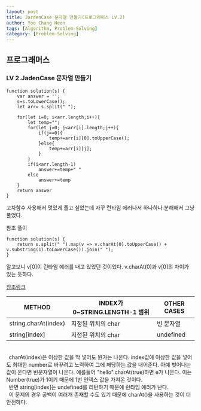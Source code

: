 ```yaml
---
layout: post
title: JardenCase 문자열 만들기(프로그래머스 LV.2)
author: Yoo Chang Heon
tags: [Algorithm, Problem-Solving]
category: [Problem-Solving]
---
```


## 프로그래머스

### LV 2.JadenCase 문자열 만들기

    function solution(s) {
        var answer = '';
        s=s.toLowerCase();
        let arr= s.split(" ");

        for(let i=0; i<arr.length;i++){
            let temp="";
            for(let j=0; j<arr[i].length;j++){
                if(j==0){
                    temp+=arr[i][0].toUpperCase();
                }else{
                    temp+=arr[i][j];
                }
            }
            if(i<arr.length-1)
                answer+=temp+" "
            else
                answer+=temp
        }
        return answer
    }

고차함수 사용해서 멋있게 풀고 싶었는데 자꾸 런타임 에러나서 하나하나 분해해서 그냥 풀었다.

참조 풀이

    function solution(s) {
        return s.split(" ").map(v => v.charAt(0).toUpperCase() + v.substring(1).toLowerCase()).join(" ");
    }

알고보니 v[0]이 런타임 에러를 내고 있었던 것이었다. v.charAt(0)과 v[0]의 차이가 있는 듯하다.

[참조링크](https://thisthat.dev/string-char-at-vs-string-bracket-notation/)

| METHOD               | INDEX가 0~STRING.LENGTH-1 범위 | OTHER CASES |
| -------------------- | ------------------------------ | ----------- |
| string.charAt(index) | 지정된 위치의 char             | 빈 문자열   |
| string[index]        | 지정된 위치의 char             | undefined   |

<br/>
&ensp;charAt(index)은 이상한 값을 막 넣어도 뭔가는 나온다. index값에 이상한 값을 넣어도 최대한 number로 바꾸려고 노력하여 그에 해당하는 값을 내어준다. 아예 벗어나는 값이 온다면 빈문자열이 나온다. 예를들어 "hello".charAt(true)하면 e가 나온다. 이는 Number(true)가 1이기 때문에 1번 인덱스 값을 가져온 것이다.<br/> 
&ensp;반면 string[index]는 undefined를 리턴하기 때문에 런타임 에러가 난다.  <br/>
&ensp;이 문제의 경우 공백이 여러개 존재할 수도 있기 때문에 charAt()을 사용하는 것이 더 안전하다.
